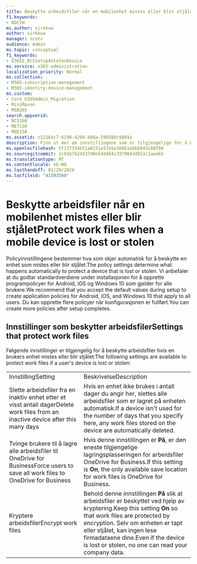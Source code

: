 ```yaml
---
title: Beskytte arbeidsfiler når en mobilenhet mistes eller blir stjålet
f1.keywords:
- NOCSH
ms.author: sirkkuw
author: sirkkuw
manager: scotv
audience: Admin
ms.topic: conceptual
f1_keywords:
- O365E_BCSSetup4StolenDevice
ms.service: o365-administration
localization_priority: Normal
ms.collection:
- M365-subscription-management
- M365-identity-device-management
ms.custom:
- Core_O365Admin_Migration
- MiniMaven
- MSB365
search.appverid:
- BCS160
- MET150
- MOE150
ms.assetid: c12164c7-6190-4294-b88a-590580c9869a
description: Finn ut mer om innstillingene som er tilgjengelige for å beskytte arbeidsfilene hvis en brukers enhet går tapt eller blir stjålet.
ms.openlocfilehash: 5f137354b51a0151e57e5e109b1ebbb043c68f60
ms.sourcegitcommit: 1c91b7b24537d0e54d484c3379043db53c1aea65
ms.translationtype: MT
ms.contentlocale: nb-NO
ms.lasthandoff: 01/29/2020
ms.locfileid: "41593560"
---
```

# <a name="protect-work-files-when-a-mobile-device-is-lost-or-stolen"></a><span data-ttu-id="8a02c-103">Beskytte arbeidsfiler når en mobilenhet mistes eller blir stjålet</span><span class="sxs-lookup"><span data-stu-id="8a02c-103">Protect work files when a mobile device is lost or stolen</span></span>

<span data-ttu-id="8a02c-104">Policyinnstillingene bestemmer hva som skjer automatisk for å beskytte en enhet som mistes eller blir stjålet.</span><span class="sxs-lookup"><span data-stu-id="8a02c-104">The policy settings determine what happens automatically to protect a device that is lost or stolen.</span></span> <span data-ttu-id="8a02c-105">Vi anbefaler at du godtar standardverdiene under installasjonen for å opprette programpolicyer for Android, iOS og Windows 10 som gjelder for alle brukere.</span><span class="sxs-lookup"><span data-stu-id="8a02c-105">We recommend that you accept the default values during setup to create application policies for Android, iOS, and Windows 10 that apply to all users.</span></span> <span data-ttu-id="8a02c-106">Du kan opprette flere policyer når konfigurasjonen er fullført.</span><span class="sxs-lookup"><span data-stu-id="8a02c-106">You can create more policies after setup completes.</span></span>
  
## <a name="settings-that-protect-work-files"></a><span data-ttu-id="8a02c-107">Innstillinger som beskytter arbeidsfiler</span><span class="sxs-lookup"><span data-stu-id="8a02c-107">Settings that protect work files</span></span>

<span data-ttu-id="8a02c-108">Følgende innstillinger er tilgjengelig for å beskytte arbeidsfiler hvis en brukers enhet mistes eller blir stjålet:</span><span class="sxs-lookup"><span data-stu-id="8a02c-108">The following settings are available to protect work files if a user's device is lost or stolen:</span></span>
  
|||
|:-----|:-----|
|<span data-ttu-id="8a02c-109">Innstilling</span><span class="sxs-lookup"><span data-stu-id="8a02c-109">Setting</span></span>  <br/> |<span data-ttu-id="8a02c-110">Beskrivelse</span><span class="sxs-lookup"><span data-stu-id="8a02c-110">Description</span></span>  <br/> |
|<span data-ttu-id="8a02c-111">Slette arbeidsfiler fra en inaktiv enhet etter et visst antall dager</span><span class="sxs-lookup"><span data-stu-id="8a02c-111">Delete work files from an inactive device after this many days</span></span>  <br/> |<span data-ttu-id="8a02c-112">Hvis en enhet ikke brukes i antall dager du angir her, slettes alle arbeidsfiler som er lagret på enheten automatisk.</span><span class="sxs-lookup"><span data-stu-id="8a02c-112">If a device isn't used for the number of days that you specify here, any work files stored on the device are automatically deleted.</span></span>  <br/> |
|<span data-ttu-id="8a02c-113">Tvinge brukere til å lagre alle arbeidsfiler til OneDrive for Business</span><span class="sxs-lookup"><span data-stu-id="8a02c-113">Force users to save all work files to OneDrive for Business</span></span>  <br/> |<span data-ttu-id="8a02c-114">Hvis denne innstillingen er **På**, er den eneste tilgjengelige lagringsplasseringen for arbeidsfiler OneDrive for Business.</span><span class="sxs-lookup"><span data-stu-id="8a02c-114">If this setting is **On**, the only available save location for work files is OneDrive for Business.</span></span>  <br/> |
|<span data-ttu-id="8a02c-115">Kryptere arbeidsfiler</span><span class="sxs-lookup"><span data-stu-id="8a02c-115">Encrypt work files</span></span>  <br/> |<span data-ttu-id="8a02c-116">Behold denne innstillingen **På** slik at arbeidsfiler er beskyttet ved hjelp av kryptering.</span><span class="sxs-lookup"><span data-stu-id="8a02c-116">Keep this setting **On** so that work files are protected by encryption.</span></span> <span data-ttu-id="8a02c-117">Selv om enheten er tapt eller stjålet, kan ingen lese firmadataene dine.</span><span class="sxs-lookup"><span data-stu-id="8a02c-117">Even if the device is lost or stolen, no one can read your company data.</span></span>  <br/> |
   

